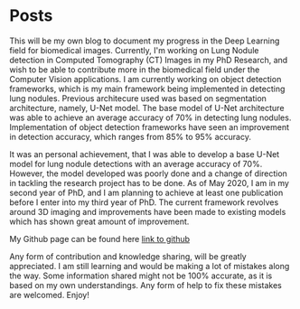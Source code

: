 # Posts

This will be my own blog to document my progress in the Deep Learning field for biomedical images. Currently, I'm working on Lung Nodule detection in Computed Tomography (CT) Images in my PhD Research, and wish to be able to contribute more in the biomedical field under the Computer Vision applications. I am currently working on object detection frameworks, which is my main framework being implemented in detecting lung nodules. Previous architecure used was based on segmentation architecture, namely, U-Net model. The base model of U-Net architecture was able to achieve an average accuracy of 70% in detecting lung nodules. Implementation of object detection frameworks have seen an improvement in detection accuracy, which ranges from 85% to 95% accuracy. 

It was an personal achievement, that I was able to develop a base U-Net model for lung nodule detections with an average accuracy of 70%. However, the model developed was poorly done and a change of direction in tackling the research project has to be done. As of May 2020, I am in my second year of PhD, and I am planning to achieve at least one publication before I enter into my third year of PhD. The current framework revolves around 3D imaging and improvements have been made to existing models which has shown great amount of improvement. 

My Github page can be found here [link to github](http://shakjm.github.io)

Any form of contribution and knowledge sharing, will be greatly appreciated. I am still learning and would be making a lot of mistakes along the way. Some information shared might not be 100% accurate, as it is based on my own understandings. Any form of help to fix these mistakes are welcomed. Enjoy!
